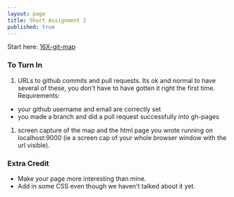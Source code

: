 ```yaml
---
layout: page
title: Short Assignment 2
published: true
---
```



Start here:
[16X-git-map](https://github.com/dartmouth-cs52/16X-git-map)


### To Turn In

1. URLs to github commits and pull requests. Its ok and normal to have several of these, you don't have to have gotten it right the first time. Requirements:
  * your github username and email are correctly set
  * you made a branch and did a pull request successfully into gh-pages
1. screen capture of the map and the html page you wrote running on localhost:9000 (ie a screen cap of your whole browser window with the url visible).

### Extra Credit

* Make your page more interesting than mine.
* Add in some CSS even though we haven't talked about it yet.
